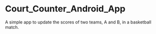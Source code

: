 # Court_Counter_Android_App
A simple app to update the scores of two teams, A and B, in a basketball match.
